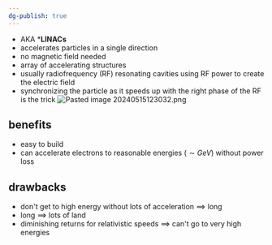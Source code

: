 ```yaml
---
dg-publish: true
---
```


- AKA ***LINACs**
- accelerates particles in a single direction
- no magnetic field needed
- array of accelerating structures
- usually radiofrequency (RF) resonating cavities using RF power to create the electric field
- synchronizing the particle as it speeds up with the right phase of the RF is the trick
![Pasted image 20240515123032.png](/img/user/pics/Pasted%20image%2020240515123032.png)
## benefits
- easy to build
- can accelerate electrons to reasonable energies ($\sim GeV$) without power loss
## drawbacks
- don't get to high energy without lots of acceleration $\implies$ long
- long $\implies$ lots of land
- diminishing returns for relativistic speeds $\implies$ can't go to very high energies
